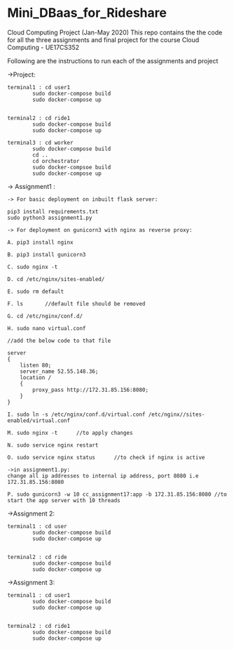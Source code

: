 # Mini_DBaas_for_Rideshare
Cloud Computing Project (Jan-May 2020)
This repo contains the the code for all the three assignments and final project for the course Cloud Computing - UE17CS352

Following are the instructions to run each of the assignments and project

->Project:

	terminal1 :	cd user1
			sudo docker-compose build
			sudo docker-compose up


	terminal2 :	cd ride1
			sudo docker-compose build
			sudo docker-compose up

	terminal3 :	cd worker
			sudo docker-compose build
			cd ..
			cd orchestrator
			sudo docker-compsoe build
			sudo docker-compose up


-> Assignment1 : 

    -> For basic deployment on inbuilt flask server: 

	pip3 install requirements.txt
	sudo python3 assignment1.py
  
    -> For deployment on gunicorn3 with nginx as reverse proxy:
	
	A. pip3 install nginx

	B. pip3 install gunicorn3

	C. sudo nginx -t

	D. cd /etc/nginx/sites-enabled/

	E. sudo rm default

	F. ls       //default file should be removed

	G. cd /etc/nginx/conf.d/

	H. sudo nano virtual.conf

	//add the below code to that file

	server
	{
		listen 80;
		server_name 52.55.148.36;
		location /
		{
			proxy_pass http://172.31.85.156:8080;
		}
	}

	I. sudo ln -s /etc/nginx/conf.d/virtual.conf /etc/nginx//sites-enabled/virtual.conf

	M. sudo nginx -t      //to apply changes

	N. sudo service nginx restart

	O. sudo service nginx status      //to check if nginx is active

	->in assignment1.py:
	change all ip addresses to internal ip address, port 8080 i.e 172.31.85.156:8080

	P. sudo gunicorn3 -w 10 cc_assignment17:app -b 172.31.85.156:8080 //to start the app server with 10 threads


->Assignment 2:

	terminal1 :	cd user
			sudo docker-compose build
			sudo docker-compose up


	terminal2 :	cd ride
			sudo docker-compose build
			sudo docker-compose up

->Assignment 3:

	terminal1 :	cd user1
			sudo docker-compose build
			sudo docker-compose up


	terminal2 :	cd ride1
			sudo docker-compose build
			sudo docker-compose up





	    
